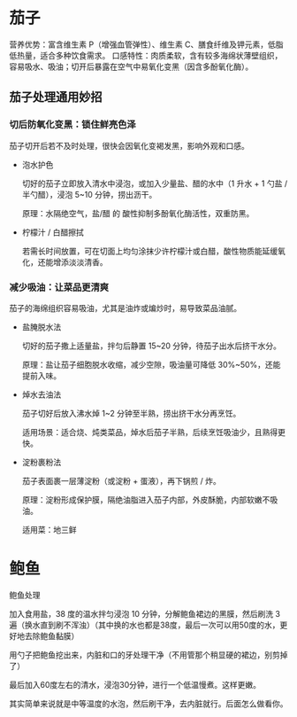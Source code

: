 # 茄子

营养优势：富含维生素 P（增强血管弹性）、维生素 C、膳食纤维及钾元素，低脂低热量，适合多种饮食需求。
口感特性：肉质柔软，含有较多海绵状薄壁组织，容易吸水、吸油；切开后暴露在空气中易氧化变黑（因含多酚氧化酶）。

## 茄子处理通用妙招

### 切后防氧化变黑：锁住鲜亮色泽

茄子切开后若不及时处理，很快会因氧化变褐发黑，影响外观和口感。

- 泡水护色

    切好的茄子立即放入清水中浸泡，或加入少量盐、醋的水中（1 升水 + 1 勺盐 / 半勺醋），浸泡 5~10 分钟，捞出沥干。

    原理：水隔绝空气，盐/醋 的 酸性抑制多酚氧化酶活性，双重防黑。


- 柠檬汁 / 白醋擦拭

    若需长时间放置，可在切面上均匀涂抹少许柠檬汁或白醋，酸性物质能延缓氧化，还能增添淡淡清香。

### 减少吸油：让菜品更清爽

茄子的海绵组织容易吸油，尤其是油炸或煸炒时，易导致菜品油腻。

- 盐腌脱水法

    切好的茄子撒上适量盐，拌匀后静置 15~20 分钟，待茄子出水后挤干水分。

    原理：盐让茄子细胞脱水收缩，减少空隙，吸油量可降低 30%~50%，还能提前入味。

- 焯水去油法

    茄子切好后放入沸水焯 1~2 分钟至半熟，捞出挤干水分再烹饪。

    适用场景：适合烧、炖类菜品，焯水后茄子半熟，后续烹饪吸油少，且熟得更快。

- 淀粉裹粉法

    茄子表面裹一层薄淀粉（或淀粉 + 蛋液），再下锅煎 / 炸。

    原理：淀粉形成保护膜，隔绝油脂进入茄子内部，外皮酥脆，内部软嫩不吸油。

    适用菜：地三鲜


# 鲍鱼

鲍鱼处理

加入食用盐，38 度的温水拌匀浸泡 10 分钟，分解鲍鱼裙边的黑膜，然后刷洗 3 遍（换水直到刷不浑浊）（其中换的水也都是38度，最后一次可以用50度的水，更好地去除鲍鱼黏膜）

用勺子把鲍鱼挖出来，内脏和口的牙处理干净（不用管那个稍显硬的裙边，别剪掉了）

最后加入60度左右的清水，浸泡30分钟，进行一个低温慢煮。这样更嫩。

其实简单来说就是中等温度的水泡，然后刷干净，去内脏就行。后面怎么做看你。